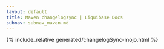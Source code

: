 ```yaml
---
layout: default
title: Maven changelogsync | Liquibase Docs
subnav: subnav_maven.md
---
```


{% include_relative generated/changelogSync-mojo.html %}
